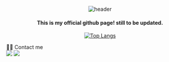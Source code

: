 <div align = "center">

![header](https://capsule-render.vercel.app/api?type=transparent&text=Humble%20BUT%20Not%20Stupid&fontSize=50&fontColor=0A74C6)
   <br/>
#### This is my official github page! still to be updated.
[![Top Langs](http://github-readme-stats.vercel.app/api/top-langs/?username=jyleejay)](http://github-readme-stats.vercel.app/api/top-langs/?username=jyleejay)

<div style="text-align: left;"> 
    <div style="font-weight: 700; font-size: 15px; text-align: left; color: #282d33;">  </div> 
    </div>
    <div style="text-align: left;">
    🧑‍💻 Contact me <br> 
    <div style="text-align: left;"><a href=https://www.notion.so/jyleejay/Jeongyoon-Lee-5ef7d950e7e346bd97f1766afc9487a8?pvs=4><img src="https://img.shields.io/badge/Notion-000000?style=for-the-badge&logo=Notion&logoColor=white&link=https://www.notion.so/jyleejay/Jeongyoon-Lee-5ef7d950e7e346bd97f1766afc9487a8?pvs=4"></a>
         <a href=mailto:jeongyoonlee.jay@gmail.com><img src="https://img.shields.io/badge/Gmail-EA4335?style=for-the-badge&logo=Gmail&logoColor=white&link=mailto:jeongyoonlee.jay@gmail.com"></a>
          </div>  <br> 
    <div style="text-align: left;">  </div> 
    </div>
    
</div>
